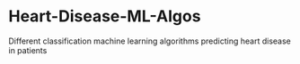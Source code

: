 # Heart-Disease-ML-Algos
Different classification machine learning algorithms predicting heart disease in patients
